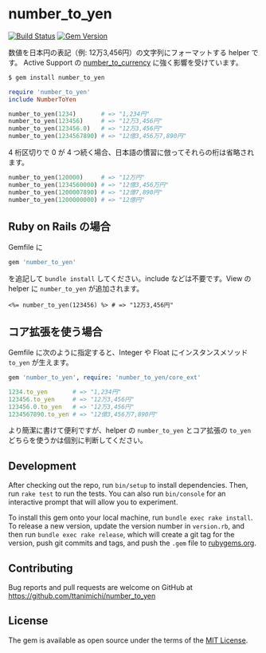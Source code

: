 # number_to_yen

[![Build Status](https://travis-ci.org/ttanimichi/number_to_yen.svg?branch=master)](https://travis-ci.org/ttanimichi/number_to_yen)
[![Gem Version](https://badge.fury.io/rb/number_to_yen.svg)](http://badge.fury.io/rb/number_to_yen)

数値を日本円の表記（例:  12万3,456円）の文字列にフォーマットする helper です。
Active Support の [number_to_currency](http://api.rubyonrails.org/v5.1.0/classes/ActiveSupport/NumberHelper.html#method-i-number_to_currency) に強く影響を受けています。

```bash
$ gem install number_to_yen
```

```ruby
require 'number_to_yen'
include NumberToYen

number_to_yen(1234)       # => "1,234円"
number_to_yen(123456)     # => "12万3,456円"
number_to_yen(123456.0)   # => "12万3,456円"
number_to_yen(1234567890) # => "12億3,456万7,890円"
```

4 桁区切りで 0 が 4 つ続く場合、日本語の慣習に倣ってそれらの桁は省略されます。

```ruby
number_to_yen(120000)     # => "12万円"
number_to_yen(1234560000) # => "12億3,456万円"
number_to_yen(1200007890) # => "12億7,890円" 
number_to_yen(1200000000) # => "12億円" 
```

## Ruby on Rails の場合

Gemfile に

```ruby
gem 'number_to_yen'
```

を追記して `bundle install` してください。include などは不要です。View の helper に `number_to_yen` が追加されます。

```erb
<%= number_to_yen(123456) %> # => "12万3,456円"
```

## コア拡張を使う場合

Gemfile に次のように指定すると、Integer や Float にインスタンスメソッド `to_yen` が生えます。

```ruby
gem 'number_to_yen', require: 'number_to_yen/core_ext'
```

```ruby
1234.to_yen       # => "1,234円"
123456.to_yen     # => "12万3,456円"
123456.0.to_yen   # => "12万3,456円"
1234567890.to_yen # => "12億3,456万7,890円"
```

より簡潔に書けて便利ですが、helper の `number_to_yen` とコア拡張の `to_yen` どちらを使うかは個別に判断してください。

## Development

After checking out the repo, run `bin/setup` to install dependencies. Then, run `rake test` to run the tests. You can also run `bin/console` for an interactive prompt that will allow you to experiment.

To install this gem onto your local machine, run `bundle exec rake install`. To release a new version, update the version number in `version.rb`, and then run `bundle exec rake release`, which will create a git tag for the version, push git commits and tags, and push the `.gem` file to [rubygems.org](https://rubygems.org).

## Contributing

Bug reports and pull requests are welcome on GitHub at https://github.com/ttanimichi/number_to_yen

## License

The gem is available as open source under the terms of the [MIT License](http://opensource.org/licenses/MIT).
